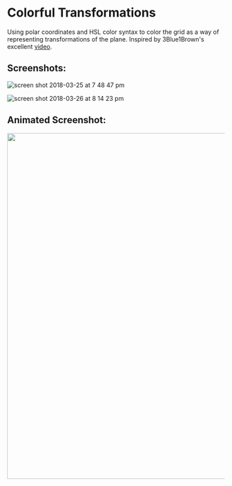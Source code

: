 # Colorful Transformations
Using polar coordinates and HSL color syntax to color the grid as a way of representing transformations of the plane. Inspired by 3Blue1Brown's excellent [video](https://www.youtube.com/watch?v=b7FxPsqfkOY&t=327s).

## Screenshots:
![screen shot 2018-03-25 at 7 48 47 pm](https://user-images.githubusercontent.com/29472568/37887491-b2a7dbbe-3087-11e8-851b-6418906d20f7.png)

![screen shot 2018-03-26 at 8 14 23 pm](https://user-images.githubusercontent.com/29472568/37941163-66947a10-3132-11e8-91b5-a460054462e8.png)

## Animated Screenshot:

<img src="https://media.giphy.com/media/9DlFUDl90TafkY3WHq/giphy.gif" width="800px">
